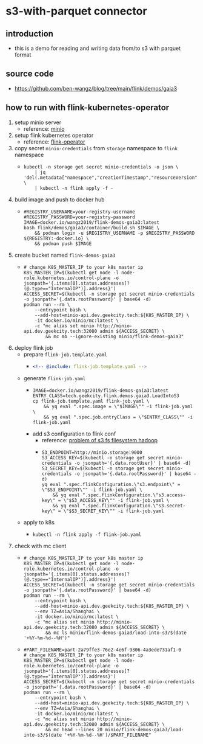 # s3-with-parquet connector

## introduction

* this is a demo for reading and writing data from/to s3 with parquet format

## source code

* https://github.com/ben-wangz/blog/tree/main/flink/demos/gaia3

## how to run with flink-kubernetes-operator

1. setup minio server
    * reference: [minio](../../../kubernetes/argocd/storage/minio/minio.md)
2. setup flink kubernetes operator
    * reference: [flink-operator](../../../kubernetes/argocd/flink/README.md)
3. copy secret `minio-credentials` from `storage` namespace to `flink` namespace
    * ```shell
      kubectl -n storage get secret minio-credentials -o json \
          | jq 'del(.metadata["namespace","creationTimestamp","resourceVersion","selfLink","uid"])' \
          | kubectl -n flink apply -f -
      ```
4. build image and push to docker hub
    * ```shell
      #REGISTRY_USERNAME=your-registry-username
      #REGISTRY_PASSWORD=your-registry-password
      IMAGE=docker.io/wangz2019/flink-demos-gaia3:latest
      bash flink/demos/gaia3/container/build.sh $IMAGE \
          && podman login -u $REGISTRY_USERNAME -p $REGISTRY_PASSWORD ${REGISTRY:-docker.io} \
          && podman push $IMAGE
      ```
5. create bucket named `flink-demos-gaia3`
    * ```shell
      # change K8S_MASTER_IP to your k8s master ip
      K8S_MASTER_IP=$(kubectl get node -l node-role.kubernetes.io/control-plane -o jsonpath='{.items[0].status.addresses[?(@.type=="InternalIP")].address}')
      ACCESS_SECRET=$(kubectl -n storage get secret minio-credentials -o jsonpath='{.data.rootPassword}' | base64 -d)
      podman run --rm \
          --entrypoint bash \
          --add-host=minio-api.dev.geekcity.tech:${K8S_MASTER_IP} \
          -it docker.io/minio/mc:latest \
          -c "mc alias set minio http://minio-api.dev.geekcity.tech:32080 admin ${ACCESS_SECRET} \
              && mc mb --ignore-existing minio/flink-demos-gaia3"
      ```
5. deploy flink job
    * prepare `flink-job.template.yaml`
        + ```yaml
          <!-- @include: flink-job.template.yaml -->
          ```
    * generate `flink-job.yaml`
        + ```shell
          IMAGE=docker.io/wangz2019/flink-demos-gaia3:latest
          ENTRY_CLASS=tech.geekcity.flink.demos.gaia3.LoadIntoS3
          cp flink-job.template.yaml flink-job.yaml \
              && yq eval ".spec.image = \"$IMAGE\"" -i flink-job.yaml \
              && yq eval ".spec.job.entryClass = \"$ENTRY_CLASS\"" -i flink-job.yaml
          ```
        + add s3 configuration to flink conf
            * reference: [problem of s3 fs filesystem hadoop](../../connectors/s3-with-parquet/README.md#problems)
            * ```shell
              S3_ENDPOINT=http://minio.storage:9000
              S3_ACCESS_KEY=$(kubectl -n storage get secret minio-credentials -o jsonpath='{.data.rootUser}' | base64 -d)
              S3_SECRET_KEY=$(kubectl -n storage get secret minio-credentials -o jsonpath='{.data.rootPassword}' | base64 -d)
              yq eval ".spec.flinkConfiguration.\"s3.endpoint\" = \"$S3_ENDPOINT\"" -i flink-job.yaml \
                  && yq eval ".spec.flinkConfiguration.\"s3.access-key\" = \"$S3_ACCESS_KEY\"" -i flink-job.yaml \
                  && yq eval ".spec.flinkConfiguration.\"s3.secret-key\" = \"$S3_SECRET_KEY\"" -i flink-job.yaml
              ```
    * apply to k8s
        + ```shell
          kubectl -n flink apply -f flink-job.yaml
          ```
6. check with mc client
    * ```shell
      # change K8S_MASTER_IP to your k8s master ip
      K8S_MASTER_IP=$(kubectl get node -l node-role.kubernetes.io/control-plane -o jsonpath='{.items[0].status.addresses[?(@.type=="InternalIP")].address}')
      ACCESS_SECRET=$(kubectl -n storage get secret minio-credentials -o jsonpath='{.data.rootPassword}' | base64 -d)
      podman run --rm \
          --entrypoint bash \
          --add-host=minio-api.dev.geekcity.tech:${K8S_MASTER_IP} \
          --env TZ=Asia/Shanghai \
          -it docker.io/minio/mc:latest \
          -c "mc alias set minio http://minio-api.dev.geekcity.tech:32080 admin ${ACCESS_SECRET} \
              && mc ls minio/flink-demos-gaia3/load-into-s3/$(date '+%Y-%m-%d--%H')"
      ```
    * ```shell
      #PART_FILENAME=part-2a79ffe3-76e2-4e6f-9306-4a3ede731af1-0
      # change K8S_MASTER_IP to your k8s master ip
      K8S_MASTER_IP=$(kubectl get node -l node-role.kubernetes.io/control-plane -o jsonpath='{.items[0].status.addresses[?(@.type=="InternalIP")].address}')
      ACCESS_SECRET=$(kubectl -n storage get secret minio-credentials -o jsonpath='{.data.rootPassword}' | base64 -d)
      podman run --rm \
          --entrypoint bash \
          --add-host=minio-api.dev.geekcity.tech:${K8S_MASTER_IP} \
          --env TZ=Asia/Shanghai \
          -it docker.io/minio/mc:latest \
          -c "mc alias set minio http://minio-api.dev.geekcity.tech:32080 admin ${ACCESS_SECRET} \
              && mc head --lines 20 minio/flink-demos-gaia3/load-into-s3/$(date '+%Y-%m-%d--%H')/$PART_FILENAME"
      ```
